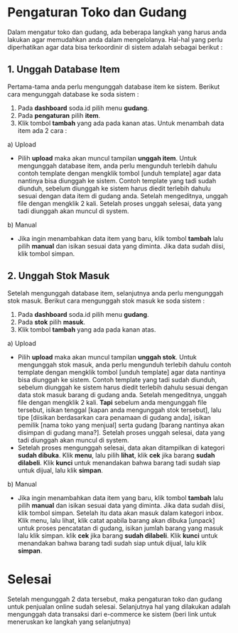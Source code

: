 # Pengaturan Toko dan Gudang
Dalam mengatur toko dan gudang, ada beberapa langkah yang harus anda lakukan agar memudahkan anda dalam mengelolanya. Hal-hal yang perlu diperhatikan agar data bisa terkoordinir di sistem adalah sebagai berikut :
## 1. Unggah Database Item
Pertama-tama anda perlu mengunggah database item ke sistem. Berikut cara mengunggah database ke soda sistem :
1. Pada **dashboard** soda.id pilih menu **gudang**.
2. Pada **pengaturan** pilih **item**.
3. Klik tombol **tambah** yang ada pada kanan atas. Untuk menambah data item ada 2 cara :

a) Upload 
- Pilih **upload** maka akan muncul tampilan **unggah item**. Untuk mengunggah database item, anda perlu mengunduh terlebih dahulu contoh template dengan mengklik tombol [unduh template] agar data nantinya bisa diunggah ke sistem. Contoh template yang tadi sudah diunduh, sebelum diunggah ke sistem harus diedit terlebih dahulu sesuai dengan data item di gudang anda. Setelah mengeditnya, unggah file dengan mengklik 2 kali. Setelah proses unggah selesai, data yang tadi diunggah akan muncul di system.
 
b) Manual 
- Jika ingin menambahkan data item yang baru, klik tombol **tambah** lalu pilih **manual** dan isikan sesuai data yang diminta. Jika data sudah diisi, klik tombol simpan.
 
## 2. Unggah Stok Masuk
Setelah mengunggah database item, selanjutnya anda perlu mengunggah stok masuk. Berikut cara mengunggah stok masuk ke soda sistem :
1. Pada **dashboard** soda.id pilih menu **gudang**.
2. Pada **stok** pilih **masuk**.
3. Klik tombol **tambah** yang ada pada kanan atas.

a) Upload 
- Pilih **upload** maka akan muncul tampilan **unggah stok**. Untuk mengunggah stok masuk, anda perlu mengunduh terlebih dahulu contoh template dengan mengklik tombol [unduh template] agar data nantinya bisa diunggah ke sistem. Contoh template yang tadi sudah diunduh, sebelum diunggah ke sistem harus diedit terlebih dahulu sesuai dengan data stok masuk barang di gudang anda. Setelah mengeditnya, unggah file dengan mengklik 2 kali. **Tapi** sebelum anda mengunggah file tersebut, isikan tenggal [kapan anda mengunggah stok tersebut], lalu tipe [diisikan berdasarkan cara penamaan di gudang anda], isikan pemilik [nama toko yang menjual] serta gudang [barang nantinya akan disimpan di gudang mana?]. Setelah proses unggah selesai, data yang tadi diunggah akan muncul di system.
- Setelah proses mengunggah selesai, data akan ditampilkan di kategori **sudah dibuka**. Klik **menu**, lalu pilih **lihat**, klik **cek** jika barang **sudah dilabeli**. Klik **kunci** untuk menandakan bahwa barang tadi sudah siap untuk dijual, lalu klik **simpan**.
 
b) Manual 
- Jika ingin menambahkan data item yang baru, klik tombol **tambah** lalu pilih **manual** dan isikan sesuai data yang diminta. Jika data sudah diisi, klik tombol simpan. Setelah itu data akan masuk dalam kategori inbox. Klik menu, lalu lihat, klik catat apabila barang akan dibuka [unpack] untuk proses pencatatan di gudang, isikan jumlah barang yang masuk lalu klik simpan. klik **cek** jika barang **sudah dilabeli**. Klik **kunci** untuk menandakan bahwa barang tadi sudah siap untuk dijual, lalu klik **simpan**.
 
# Selesai
Setelah mengunggah 2 data tersebut, maka pengaturan toko dan gudang untuk penjualan online sudah selesai. Selanjutnya hal yang dilakukan adalah mengunggah data transaksi dari e-commerce ke sistem (beri link untuk meneruskan ke langkah yang selanjutnya)

